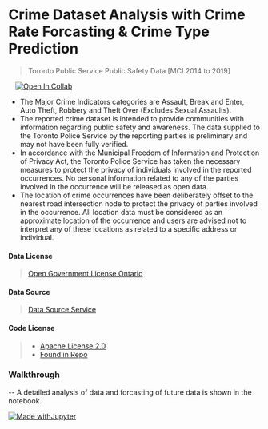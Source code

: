 # Crime Dataset Analysis with Crime Rate Forcasting & Crime Type Prediction
> Toronto Public Service Public Safety Data [MCI 2014 to 2019]

&emsp;[![Open In Collab](https://colab.research.google.com/assets/colab-badge.svg)](https://colab.research.google.com/github/Bluff-0/Crime-Rate-Forecasting/blob/main/Crime_Analysis.ipynb)


* The Major Crime Indicators categories are Assault, Break and Enter,  Auto Theft, Robbery and Theft Over (Excludes Sexual Assaults). 
* The reported crime dataset is intended to provide communities with information regarding public safety and awareness. The data supplied to the Toronto Police Service by the reporting parties is preliminary and may not have been fully verified.
* In accordance with the Municipal Freedom of Information and Protection of Privacy Act, the Toronto Police Service has taken the necessary measures to protect the privacy of individuals involved in the reported occurrences. No personal information related to any of the parties involved in the occurrence will be released as open data.
* The location of crime occurrences have been deliberately offset to the nearest road intersection node to protect the privacy of parties involved in the occurrence. All location data must be considered as an approximate location of the occurrence and users are advised not to interpret any of these locations as related to a specific address or individual.

#### Data License
> [Open Government License Ontario](https://www.ontario.ca/page/open-government-licence-ontario)

#### Data Source
> [Data Source Service](https://services.arcgis.com/S9th0jAJ7bqgIRjw/arcgis/rest/services/MCI_2014_to_2019/FeatureServer/0)

#### Code License
> * [Apache License 2.0](https://www.apache.org/licenses/LICENSE-2.0)
> * [Found in Repo](https://github.com/Bluff-0/Crime-Rate-Forecasting/blob/main/LICENSE)

### Walkthrough
-- A detailed analysis of data and forcasting of future data is shown in the notebook. 

[![Made withJupyter](https://img.shields.io/badge/Made%20with-Jupyter-orange?style=for-the-badge&logo=Jupyter)](https://jupyter.org/try)

